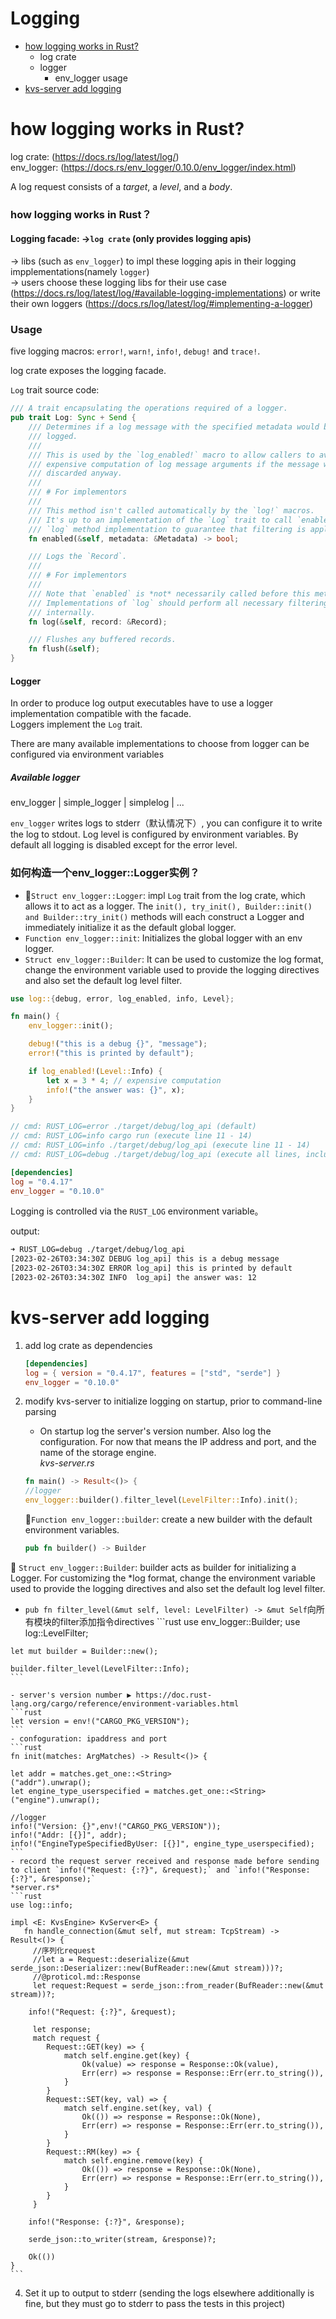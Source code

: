 # Logging

- [how logging works in Rust?](https://github.com/Ariellink/synchronous-client-server-kvstore/blob/main/notes/log_crate.md#how-logging-works-in-rust)
    - log crate
    - logger
        - env_logger usage
- [kvs-server add logging](https://github.com/Ariellink/synchronous-client-server-kvstore/blob/main/notes/log_crate.md#kvs-server-add-logging) 

# how logging works in Rust?
log crate: (https://docs.rs/log/latest/log/)  
env_logger: (https://docs.rs/env_logger/0.10.0/env_logger/index.html)

A log request consists of a *target*, a *level*, and a *body*.
### how logging works in Rust？

#### Logging facade:  ->`log crate` (only provides logging apis)  
-> libs (such as `env_logger`) to impl these logging apis in their logging impplementations(namely `logger`)   
-> users choose these logging libs for their use case (https://docs.rs/log/latest/log/#available-logging-implementations) or write their own loggers (https://docs.rs/log/latest/log/#implementing-a-logger)

### Usage
five logging macros: `error!`, `warn!`, `info!`, `debug!` and `trace!`.

log crate exposes the logging facade. 

`Log` trait source code:
```rust
/// A trait encapsulating the operations required of a logger.
pub trait Log: Sync + Send {
    /// Determines if a log message with the specified metadata would be
    /// logged.
    ///
    /// This is used by the `log_enabled!` macro to allow callers to avoid
    /// expensive computation of log message arguments if the message would be
    /// discarded anyway.
    ///
    /// # For implementors
    ///
    /// This method isn't called automatically by the `log!` macros.
    /// It's up to an implementation of the `Log` trait to call `enabled` in its own
    /// `log` method implementation to guarantee that filtering is applied.
    fn enabled(&self, metadata: &Metadata) -> bool;

    /// Logs the `Record`.
    ///
    /// # For implementors
    ///
    /// Note that `enabled` is *not* necessarily called before this method.
    /// Implementations of `log` should perform all necessary filtering
    /// internally.
    fn log(&self, record: &Record);

    /// Flushes any buffered records.
    fn flush(&self);
}

```

#### Logger
In order to produce log output executables have to use a logger implementation compatible with the facade.   
Loggers implement the `Log` trait.  

There are many available implementations to choose from logger can be configured via environment variables

##### Available logger

env_logger | simple_logger | simplelog | ...  


`env_logger` writes logs to stderr（默认情况下）, you can configure it to write the log to stdout.
Log level is configured by environment variables. By default all logging is disabled except for the error level.

### 如何构造一个env_logger::Logger实例？
- 🚩`Struct env_logger::Logger`: impl `Log` trait from the log crate, which allows it to act as a logger. The `init(), try_init(), Builder::init() and Builder::try_init()` methods will each construct a Logger and immediately initialize it as the default global logger.
- `Function env_logger::init`: Initializes the global logger with an env logger.   
- `Struct env_logger::Builder`: It can be used to customize the log format, change the environment variable used to provide the logging directives and also set the default log level filter.

```Rust
use log::{debug, error, log_enabled, info, Level};

fn main() {
    env_logger::init();

    debug!("this is a debug {}", "message");
    error!("this is printed by default");

    if log_enabled!(Level::Info) {
        let x = 3 * 4; // expensive computation
        info!("the answer was: {}", x);
    }
}

// cmd: RUST_LOG=error ./target/debug/log_api (default)
// cmd: RUST_LOG=info cargo run (execute line 11 - 14)
// cmd: RUST_LOG=info ./target/debug/log_api (execute line 11 - 14)
// cmd: RUST_LOG=debug ./target/debug/log_api (execute all lines, including error and info)
```

```toml
[dependencies]
log = "0.4.17"
env_logger = "0.10.0"
```
Logging is controlled via the `RUST_LOG` environment variable。

output:
```sh
➜ RUST_LOG=debug ./target/debug/log_api
[2023-02-26T03:34:30Z DEBUG log_api] this is a debug message
[2023-02-26T03:34:30Z ERROR log_api] this is printed by default
[2023-02-26T03:34:30Z INFO  log_api] the answer was: 12

```

 # kvs-server add logging
 
 1. add log crate as dependencies
    ```toml
    [dependencies]
    log = { version = "0.4.17", features = ["std", "serde"] }
    env_logger = "0.10.0"
    ```
 2. modify kvs-server to initialize logging on startup, prior to command-line parsing
    - On startup log the server's version number. Also log the configuration. For now that means the IP address and port, and the name of the storage engine.  
    *kvs-server.rs*
    ```rust
    fn main() -> Result<()> {
    //logger 
    env_logger::builder().filter_level(LevelFilter::Info).init();
    ```
    📌`Function env_logger::builder`: create a new builder with the default environment variables.  
    
    ```rust
    pub fn builder() -> Builder
    ```
   📌 `Struct env_logger::Builder`: builder acts as builder for initializing a Logger. For customizing the *log format, change the environment variable used to provide the logging directives and also set the default log level filter.   
   - `pub fn filter_level(&mut self, level: LevelFilter) -> &mut Self`向所有模块的filter添加指令directives
    ```rust
    use env_logger::Builder;
    use log::LevelFilter;

    let mut builder = Builder::new();

    builder.filter_level(LevelFilter::Info);
    ```
      
    - server's version number ▶️ https://doc.rust-lang.org/cargo/reference/environment-variables.html   
    ```rust
    let version = env!("CARGO_PKG_VERSION");
    ```
    - confoguration: ipaddress and port 
    ```rust
    fn init(matches: ArgMatches) -> Result<()> {

    let addr = matches.get_one::<String>
    ("addr").unwrap();
    let engine_type_userspecified = matches.get_one::<String>
    ("engine").unwrap();

    //logger
    info!("Version: {}",env!("CARGO_PKG_VERSION"));
    info!("Addr: [{}]", addr);
    info!("EngineTypeSpecifiedByUser: [{}]", engine_type_userspecified);
    ```
    - record the request server received and response made before sending to client `info!("Request: {:?}", &request);` and `info!("Response: {:?}", &response);`
    *server.rs*
    ```rust
    use log::info;
    
    impl <E: KvsEngine> KvServer<E> {
       fn handle_connection(&mut self, mut stream: TcpStream) -> Result<()> {
         //序列化request
         //let a = Request::deserialize(&mut serde_json::Deserializer::new(BufReader::new(&mut stream)))?;
         //@proticol.md::Response
         let request:Request = serde_json::from_reader(BufReader::new(&mut stream))?;

        info!("Request: {:?}", &request);

         let response;
         match request {
            Request::GET(key) => {
                match self.engine.get(key) {
                    Ok(value) => response = Response::Ok(value),
                    Err(err) => response = Response::Err(err.to_string()),
                }
            }
            Request::SET(key, val) => {
                match self.engine.set(key, val) {
                    Ok(()) => response = Response::Ok(None),
                    Err(err) => response = Response::Err(err.to_string()),
                }
            }
            Request::RM(key) => {
                match self.engine.remove(key) {
                    Ok(()) => response = Response::Ok(None),
                    Err(err) => response = Response::Err(err.to_string()),
                }
            }
         }
        
        info!("Response: {:?}", &response);
        
        serde_json::to_writer(stream, &response)?;
        
        Ok(())
    }
    ```
 4. Set it up to output to stderr (sending the logs elsewhere additionally is fine, but they must go to stderr to pass the tests in this project)

